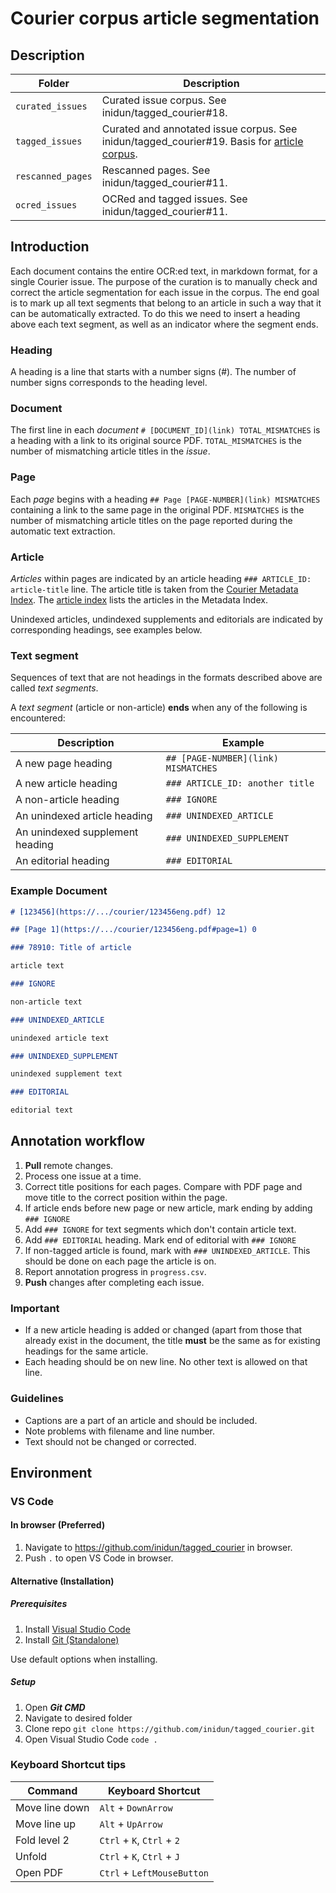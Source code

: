 # Courier corpus article segmentation

## Description

| Folder            | Description                                                                                                                              |
| ----------------- | ---------------------------------------------------------------------------------------------------------------------------------------- |
| `curated_issues`  | Curated issue corpus. See inidun/tagged_courier#18.                                                                                      |
| `tagged_issues`   | Curated and annotated issue corpus. See inidun/tagged_courier#19. Basis for [article corpus](https://github.com/inidun/curated_courier). |
| `rescanned_pages` | Rescanned pages. See inidun/tagged_courier#11.                                                                                           |
| `ocred_issues`    | OCRed and tagged issues. See inidun/tagged_courier#11.                                                                                   |                                                                                   |

## Introduction

Each document contains the entire OCR:ed text, in markdown format, for a single Courier issue. The purpose of the curation is to manually check and correct the article segmentation for each issue in the corpus. The end goal is to mark up all text segments that belong to an article in such a way that it can be automatically extracted. To do this we need to insert a heading above each text segment, as well as an indicator where the segment ends. 

### Heading

A heading is a line that starts with a number signs (#). The number of number signs corresponds to the heading level.
### Document

The first line in each *document* `# [DOCUMENT_ID](link) TOTAL_MISMATCHES` is a heading with a link to its original source PDF. `TOTAL_MISMATCHES` is the number of mismatching article titles in the *issue*.

### Page

Each *page* begins with a heading `## Page [PAGE-NUMBER](link) MISMATCHES` containing a link to the same page in the original PDF. `MISMATCHES` is the number of mismatching article titles on the page reported during the automatic text extraction.

### Article

*Articles* within pages are indicated by an article heading `### ARTICLE_ID: article-title` line. The article title is taken from the [Courier Metadata Index](https://github.com/inidun/inidun_data/blob/main/courier/metadata/UNESCO_Courier_metadata.xlsx). The [article index](https://github.com/inidun/inidun_data/blob/main/courier/articles/article_index.csv) lists the articles in the Metadata Index.

Unindexed articles, undindexed supplements and editorials are indicated by corresponding headings, see examples below.

### Text segment

Sequences of text that are not headings in the formats described above are called *text segments*. 

A *text segment* (article or non-article) **ends** when any of the following is encountered:

| Description                     | Example                             |
| ------------------------------- | ----------------------------------- |
| A new page heading              | `## [PAGE-NUMBER](link) MISMATCHES` |
| A new article heading           | `### ARTICLE_ID: another title`     |
| A non-article heading           | `### IGNORE`                        |
| An unindexed article heading    | `### UNINDEXED_ARTICLE`             |
| An unindexed supplement heading | `### UNINDEXED_SUPPLEMENT`          |
| An editorial heading            | `### EDITORIAL`                     |

### Example Document

```md
# [123456](https://.../courier/123456eng.pdf) 12

## [Page 1](https://.../courier/123456eng.pdf#page=1) 0

### 78910: Title of article

article text

### IGNORE

non-article text

### UNINDEXED_ARTICLE

unindexed article text

### UNINDEXED_SUPPLEMENT

unindexed supplement text

### EDITORIAL

editorial text
```

## Annotation workflow
1. **Pull** remote changes. 
2. Process one issue at a time.
3. Correct title positions for each pages. Compare with PDF page and move title to the correct position within the page.
4. If article ends before new page or new article, mark ending by adding `### IGNORE`
5. Add `### IGNORE` for text segments which don't contain article text.
6. Add `### EDITORIAL` heading. Mark end of editorial with `### IGNORE`
7. If non-tagged article is found, mark with `### UNINDEXED_ARTICLE`. This should be done on each page the article is on.
8. Report annotation progress in `progress.csv`.
9. **Push** changes after completing each issue.

### Important

 - If a new article heading is added or changed (apart from those that already exist in the document, the title **must** be the same as for existing headings for the same article.
 - Each heading should be on new line. No other text is allowed on that line.
 
### Guidelines

 - Captions are a part of an article and should be included.
 - Note problems with filename and line number.
 - Text should not be changed or corrected.

## Environment

### VS Code

#### In browser (Preferred)
1. Navigate to https://github.com/inidun/tagged_courier in browser.
2. Push `.` to open VS Code in browser.
   
#### Alternative (Installation)
##### Prerequisites

1. Install [Visual Studio Code](https://code.visualstudio.com/download)
2. Install [Git (Standalone)](https://git-scm.com/downloads)

Use default options when installing.
##### Setup

1. Open ***Git CMD***
2. Navigate to desired folder
3. Clone repo `git clone https://github.com/inidun/tagged_courier.git`
4. Open Visual Studio Code `code .`



### Keyboard Shortcut tips

| Command        | Keyboard Shortcut          |
| -------------- | -------------------------- |
| Move line down | `Alt` + `DownArrow`        |
| Move line up   | `Alt` + `UpArrow`          |
| Fold level 2   | `Ctrl` + `K`, `Ctrl` + `2` |
| Unfold         | `Ctrl` + `K`, `Ctrl` + `J` |
| Open PDF       | `Ctrl` + `LeftMouseButton` |
